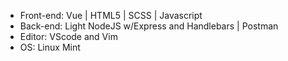 * Front-end: Vue | HTML5 | SCSS | Javascript
* Back-end: Light NodeJS w/Express and Handlebars | Postman
* Editor: VScode and Vim
* OS: Linux Mint
